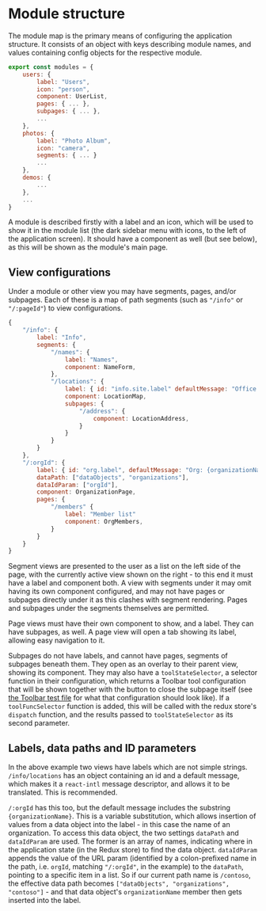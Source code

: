 # Module structure

The module map is the primary means of configuring the application structure. It consists of an object with keys describing module names, and values containing config objects for the respective module.

```js
export const modules = {
	users: {
		label: "Users",
		icon: "person",
		component: UserList,
		pages: { ... },
		subpages: { ... },
		...
	},
	photos: {
		label: "Photo Album",
		icon: "camera",
		segments: { ... }
		...
	},
	demos: {
		...
	},
	...
}
```

A module is described firstly with a label and an icon, which will be used to show it in the module list (the dark sidebar menu with icons, to the left of the application screen). It should have a component as well (but see below), as this will be shown as the module's main page.

## View configurations

Under a module or other view you may have segments, pages, and/or subpages. Each of these is a map of path segments (such as `"/info"` or `"/:pageId"`) to view configurations.

```js
{
	"/info": {
		label: "Info",
		segments: {
			"/names": {
				label: "Names",
				component: NameForm,
			},
			"/locations": {
				label: { id: "info.site.label" defaultMessage: "Office locations" },
				component: LocationMap,
				subpages: {
					"/address": {
						component: LocationAddress,
					}
				}
			}
		}
	},
	"/:orgId": {
		label: { id: "org.label", defaultMessage: "Org: {organizationName}" },
		dataPath: ["dataObjects", "organizations"],
		dataIdParam: ["orgId"],
		component: OrganizationPage,
		pages: {
			"/members" {
				label: "Member list"
				component: OrgMembers,
			}
		}
	}
}
```

Segment views are presented to the user as a list on the left side of the page, with the currently active view shown on the right - to this end it must have a label and component both. A view with segments under it may omit having its own component configured, and may not have pages or subpages directly under it as this clashes with segment rendering. Pages and subpages under the segments themselves are permitted.

Page views must have their own component to show, and a label. They can have subpages, as well. A page view will open a tab showing its label, allowing easy navigation to it.

Subpages do not have labels, and cannot have pages, segments of subpages beneath them. They open as an overlay to their parent view, showing its component. They may also have a `toolStateSelector`, a selector function in their configuration, which returns a Toolbar tool configuration that will be shown together with the button to close the subpage itself (see [the Toolbar test file](../src/components/Toolbar.test.js) for what that configuration should look like). If a `toolFuncSelector` function is added, this will be called with the redux store's `dispatch` function, and the results passed to `toolStateSelector` as its second parameter.

## Labels, data paths and ID parameters

In the above example two views have labels which are not simple strings. `/info/locations` has an object containing an id and a default message, which makes it a `react-intl` message descriptor, and allows it to be translated. This is recommended.

`/:orgId` has this too, but the default message includes the substring `{organizationName}`. This is a variable substitution, which allows insertion of values from a data object into the label - in this case the name of an organization. To access this data object, the two settings `dataPath` and `dataIdParam` are used. The former is an array of names, indicating where in the application state (in the Redux store) to find the data object. `dataIdParam` appends the value of the URL param (identified by a colon-prefixed name in the path, i.e. `orgId`, matching `"/:orgId"`, in the example) to the `dataPath`, pointing to a specific item in a list. So if our current path name is `/contoso`, the effective data path becomes `["dataObjects", "organizations", "contoso"]` - and that data object's `organizationName` member then gets inserted into the label.
